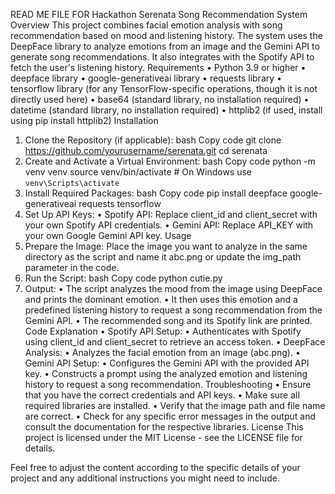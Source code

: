 READ ME FILE FOR Hackathon
Serenata Song Recommendation System
Overview
This project combines facial emotion analysis with song recommendation based on mood and listening history. The system uses the DeepFace library to analyze emotions from an image and the Gemini API to generate song recommendations. It also integrates with the Spotify API to fetch the user's listening history.
Requirements
• Python 3.9 or higher
• deepface library
• google-generativeai library
• requests library
• tensorflow library (for any TensorFlow-specific operations, though it is not directly used here)
• base64 (standard library, no installation required)
• datetime (standard library, no installation required)
• httplib2 (if used, install using pip install httplib2)
Installation
1. Clone the Repository (if applicable):
bash
Copy code
git clone https://github.com/yourusername/serenata.git
cd serenata
2. Create and Activate a Virtual Environment:
bash
Copy code
python -m venv venv
source venv/bin/activate  # On Windows use `venv\Scripts\activate`
3. Install Required Packages:
bash
Copy code
pip install deepface google-generativeai requests tensorflow
4. Set Up API Keys:
• Spotify API: Replace client_id and client_secret with your own Spotify API credentials.
• Gemini API: Replace API_KEY with your own Google Gemini API key.
Usage
1. Prepare the Image: Place the image you want to analyze in the same directory as the script and name it abc.png or update the img_path parameter in the code.
2. Run the Script:
bash
Copy code
python cutie.py
3. Output:
• The script analyzes the mood from the image using DeepFace and prints the dominant emotion.
• It then uses this emotion and a predefined listening history to request a song recommendation from the Gemini API.
• The recommended song and its Spotify link are printed.
Code Explanation
• Spotify API Setup:
• Authenticates with Spotify using client_id and client_secret to retrieve an access token.
• DeepFace Analysis:
• Analyzes the facial emotion from an image (abc.png).
• Gemini API Setup:
• Configures the Gemini API with the provided API key.
• Constructs a prompt using the analyzed emotion and listening history to request a song recommendation.
Troubleshooting
• Ensure that you have the correct credentials and API keys.
• Make sure all required libraries are installed.
• Verify that the image path and file name are correct.
• Check for any specific error messages in the output and consult the documentation for the respective libraries.
License
This project is licensed under the MIT License - see the LICENSE file for details.
 
Feel free to adjust the content according to the specific details of your project and any additional instructions you might need to include.
